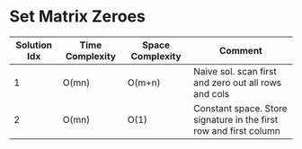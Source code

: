 # Set Matrix Zeroes

| Solution Idx | Time Complexity | Space Complexity | Comment                                                           |
| ------------ | --------------- | ---------------- | ----------------------------------------------------------------- |
| 1            | O(mn)           | O(m+n)           | Naive sol. scan first and zero out all rows and cols              |
| 2            | O(mn)           | O(1)             | Constant space. Store signature in the first row and first column |
